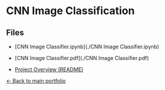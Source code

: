 # CNN Image Classification

## Files
- [CNN Image Classifier.ipynb](./CNN Image Classifier.ipynb)
- [CNN Image Classifier.pdf](./CNN Image Classifier.pdf)

- [Project Overview (README)](./README.md)

[← Back to main portfolio](../index.md)
